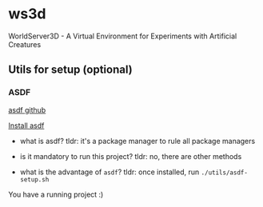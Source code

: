 # ws3d
WorldServer3D - A Virtual Environment for Experiments with Artificial Creatures

## Utils for setup (optional)

### ASDF
[asdf github](https://github.com/asdf-vm/asdf)

[Install asdf](http://asdf-vm.com/guide/getting-started.html#_1-install-dependencies)

* what is asdf?
tldr: it's a package manager to rule all package managers

* is it mandatory to run this project?
tldr: no, there are other methods

* what is the advantage of `asdf`?
tldr: once installed, run `./utils/asdf-setup.sh`

You have a running project :)
